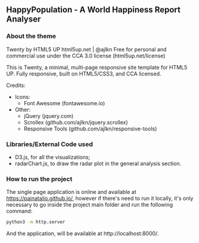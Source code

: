 ## HappyPopulation - A World Happiness Report Analyser

### About the theme

Twenty by HTML5 UP
html5up.net | @ajlkn
Free for personal and commercial use under the CCA 3.0 license (html5up.net/license)

This is Twenty, a minimal, multi-page responsive site template for HTML5 UP.
Fully responsive, built on HTML5/CSS3, and CCA licensed.

Credits: 
* Icons:
	* Font Awesome (fontawesome.io)
* Other:
	* jQuery (jquery.com)
	* Scrollex (github.com/ajlkn/jquery.scrollex)
	* Responsive Tools (github.com/ajlkn/responsive-tools)


### Libraries/External Code used

* D3.js, for all the visualizations;
* radarChart.js, to draw the radar plot in the general analysis section.

### How to run the project

The single page application is online and available at https://painatalio.github.io/, however if there's need to run it locally, 
it's only necessary to go inside the project main folder and run the following command:

```bash
python3 -m http.server
```

And the application, will be available at http://localhost:8000/.
